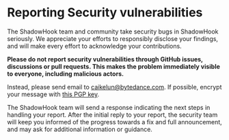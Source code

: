 # Reporting Security vulnerabilities

The ShadowHook team and community take security bugs in ShadowHook seriously. We appreciate your efforts to responsibly disclose your findings, and will make every effort to acknowledge your contributions.

**Please do not report security vulnerabilities through GitHub issues, discussions or pull requests. This makes the problem immediately visible to everyone, including malicious actors.**

Instead, please send email to <caikelun@bytedance.com>. If possible, encrypt your message with [this PGP key](https://raw.githubusercontent.com/caikelun/caikelun.github.io/master/site/pgp-public-key.txt).

The ShadowHook team will send a response indicating the next steps in handling your report. After the initial reply to your report, the security team will keep you informed of the progress towards a fix and full announcement, and may ask for additional information or guidance.

